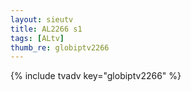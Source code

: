 ```yaml
--- 
layout: sieutv
title: AL2266 s1
tags: [ALtv]
thumb_re: globiptv2266
---
```

{% include tvadv key="globiptv2266" %} 

